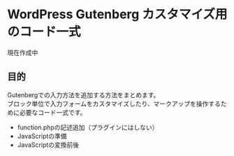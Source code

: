 # WordPress Gutenberg カスタマイズ用のコード一式

現在作成中

## 目的

Gutenbergでの入力方法を追加する方法をまとめます。<br>
ブロック単位で入力フォームをカスタマイズしたり、マークアップを操作するために必要なコード一式です。

- function.phpの記述追加（プラグインにはしない）
- JavaScriptの準備
- JavaScriptの変換前後

```

```
